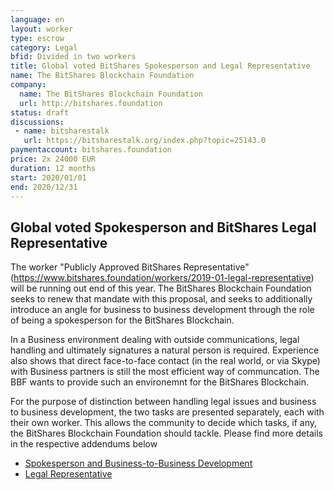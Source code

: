 ```yaml
---
language: en
layout: worker
type: escrow
category: Legal
bfid: Divided in two workers
title: Global voted BitShares Spokesperson and Legal Representative
name: The BitShares Blockchain Foundation
company:
  name: The BitShares Blockchain Foundation
  url: http://bitshares.foundation
status: draft
discussions:
 - name: bitsharestalk
   url: https://bitsharestalk.org/index.php?topic=25143.0
paymentaccount: bitshares.foundation
price: 2x 24000 EUR
duration: 12 months
start: 2020/01/01
end: 2020/12/31
---
```


## Global voted Spokesperson and BitShares Legal Representative

The worker "Publicly Approved BitShares Representative"
(https://www.bitshares.foundation/workers/2019-01-legal-representative) will be running out
end of this year. The BitShares Blockchain Foundation seeks to renew that mandate with this proposal, and seeks
to additionally introduce an angle for business to business development through the role of being a spokesperson
for the BitShares Blockchain.

In a Business environment dealing with outside communications, legal handling and ultimately signatures a natural person
is required. Experience also shows that direct face-to-face contact (in the real world, or via Skype) with Business
partners is still the most efficient way of communcation. The BBF wants to provide such an environemnt for the
BitShares Blockchain.

For the purpose of distinction between handling legal issues and business to business development, the two tasks are presented separately, each with their own worker. This allows the community to decide which tasks, if any, the BitShares Blockchain Foundation should tackle. Please find more details in the respective addendums below

 - [Spokesperson and Business-to-Business Development](/workers/2020-01-spokesperson-and-legal-representative-part-1)
 - [Legal Representative](/workers/2020-01-spokesperson-and-legal-representative-part-2)
